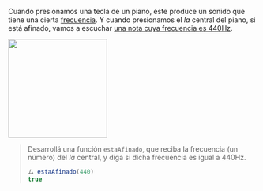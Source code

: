 Cuando presionamos una tecla de un piano, éste produce un sonido que tiene una cierta [frecuencia](https://es.wikipedia.org/wiki/Frecuencia). Y cuando presionamos el _la_ central del piano, si está afinado, vamos a escuchar [una nota cuya frecuencia es 440Hz](https://es.wikipedia.org/wiki/La_440). 

<img width="200px" src="https://raw.githubusercontent.com/mumuki/mumuki-guia-javascript-practica-funciones-y-tipos-de-datos/master/assets/piano.jpg"></img>


> Desarrollá una función `estaAfinado`, que reciba la frecuencia (un número) del _la_ central, y diga si dicha frecuencia es igual a 440Hz.
> 
> ```javascript
> ム estaAfinado(440)
> true
> ````
